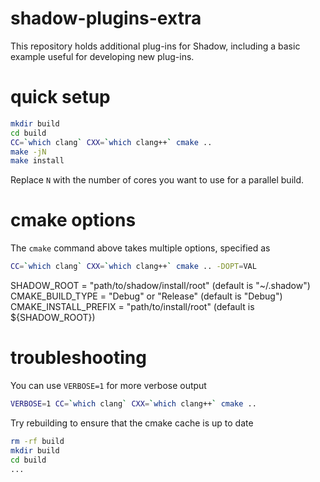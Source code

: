 shadow-plugins-extra
====================

This repository holds additional plug-ins for Shadow, including a basic example useful for developing new plug-ins.

quick setup
===========

```bash
mkdir build
cd build
CC=`which clang` CXX=`which clang++` cmake ..
make -jN
make install
```

Replace `N` with the number of cores you want to use for a parallel build.

cmake options
=============

The `cmake` command above takes multiple options, specified as

```bash
CC=`which clang` CXX=`which clang++` cmake .. -DOPT=VAL
```

SHADOW_ROOT = "path/to/shadow/install/root" (default is "~/.shadow")
CMAKE_BUILD_TYPE = "Debug" or "Release" (default is "Debug")
CMAKE_INSTALL_PREFIX = "path/to/install/root" (default is ${SHADOW_ROOT})

troubleshooting
===============

You can use `VERBOSE=1` for more verbose output

```bash
VERBOSE=1 CC=`which clang` CXX=`which clang++` cmake ..
```

Try rebuilding to ensure that the cmake cache is up to date

```bash
rm -rf build
mkdir build
cd build
...
```

